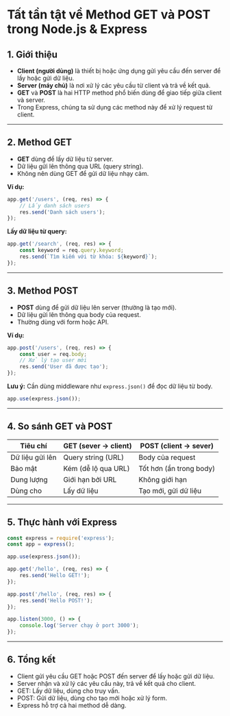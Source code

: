 # Tất tần tật về Method GET và POST trong Node.js & Express

## 1. Giới thiệu

- **Client (người dùng)** là thiết bị hoặc ứng dụng gửi yêu cầu đến server để lấy hoặc gửi dữ liệu.
- **Server (máy chủ)** là nơi xử lý các yêu cầu từ client và trả về kết quả.
- **GET** và **POST** là hai HTTP method phổ biến dùng để giao tiếp giữa client và server.
- Trong Express, chúng ta sử dụng các method này để xử lý request từ client.

---

## 2. Method GET

- **GET** dùng để lấy dữ liệu từ server.
- Dữ liệu gửi lên thông qua URL (query string).
- Không nên dùng GET để gửi dữ liệu nhạy cảm.

**Ví dụ:**

```js
app.get('/users', (req, res) => {
    // Lấy danh sách users
    res.send('Danh sách users');
});
```

**Lấy dữ liệu từ query:**

```js
app.get('/search', (req, res) => {
    const keyword = req.query.keyword;
    res.send(`Tìm kiếm với từ khóa: ${keyword}`);
});
```

---

## 3. Method POST

- **POST** dùng để gửi dữ liệu lên server (thường là tạo mới).
- Dữ liệu gửi lên thông qua body của request.
- Thường dùng với form hoặc API.

**Ví dụ:**

```js
app.post('/users', (req, res) => {
    const user = req.body;
    // Xử lý tạo user mới
    res.send('User đã được tạo');
});
```

**Lưu ý:** Cần dùng middleware như `express.json()` để đọc dữ liệu từ body.

```js
app.use(express.json());
```

---

## 4. So sánh GET và POST

| Tiêu chí        | GET (sever -> client)        | POST (client -> sever)     |
|-----------------|------------------------------|----------------------------|
| Dữ liệu gửi lên | Query string (URL)           | Body của request           |
| Bảo mật         | Kém (dễ lộ qua URL)          | Tốt hơn (ẩn trong body)    |
| Dung lượng      | Giới hạn bởi URL             | Không giới hạn             |
| Dùng cho        | Lấy dữ liệu                  | Tạo mới, gửi dữ liệu       |

---

## 5. Thực hành với Express

```js
const express = require('express');
const app = express();

app.use(express.json());

app.get('/hello', (req, res) => {
    res.send('Hello GET!');
});

app.post('/hello', (req, res) => {
    res.send('Hello POST!');
});

app.listen(3000, () => {
    console.log('Server chạy ở port 3000');
});
```

---

## 6. Tổng kết

- Client gửi yêu cầu GET hoặc POST đến server để lấy hoặc gửi dữ liệu.
- Server nhận và xử lý các yêu cầu này, trả về kết quả cho client.
- GET: Lấy dữ liệu, dùng cho truy vấn.
- POST: Gửi dữ liệu, dùng cho tạo mới hoặc xử lý form.
- Express hỗ trợ cả hai method dễ dàng.
